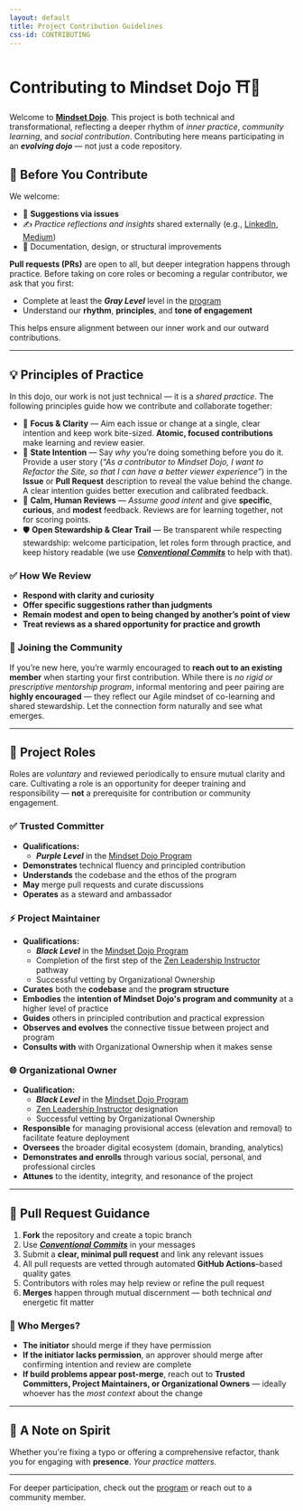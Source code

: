 ```yaml
---
layout: default
title: Project Contribution Guidelines
css-id: CONTRIBUTING
---
```


# Contributing to Mindset Dojo ⛩️🌿

Welcome to [**Mindset Dojo**](https://mindset.dojo.center). This project is both technical and transformational, reflecting a deeper rhythm of *inner practice*, *community learning*, and *social contribution*. Contributing here means participating in an ***evolving dojo*** — not just a code repository.

## 🥋 Before You Contribute

We welcome:

* 💬 **Suggestions via issues**
* ✍️ *Practice reflections and insights* shared externally (e.g., [LinkedIn](https://www.linkedin.com/), [Medium](https://medium.com/))
* 🧩 Documentation, design, or structural improvements

**Pull requests (PRs)** are open to all, but deeper integration happens through practice. Before taking on core roles or becoming a regular contributor, we ask that you first:

* Complete at least the ***Gray Level*** level in the [program](https://mindset.dojo.center/program)
* Understand our **rhythm**, **principles**, and **tone of engagement**

This helps ensure alignment between our inner work and our outward contributions.

---

## 💡 Principles of Practice

In this dojo, our work is not just technical — it is a *shared practice*. The following principles guide how we contribute and collaborate together:

* 🎯 **Focus & Clarity** — Aim each issue or change at a single, clear intention and keep work bite-sized. **Atomic, focused contributions** make learning and review easier.
* 🧭 **State Intention** — Say *why* you’re doing something before you do it. Provide a user story (*“As a contributor to Mindset Dojo, I want to Refactor the Site, so that I can have a better viewer experience”*) in the **Issue** or **Pull Request** description to reveal the value behind the change. A clear intention guides better execution and calibrated feedback.
* 🤝 **Calm, Human Reviews** — *Assume good intent* and give **specific**, **curious**, and **modest** feedback. Reviews are for learning together, not for scoring points.
* 🛡️ **Open Stewardship & Clear Trail** — Be transparent while respecting stewardship: welcome participation, let roles form through practice, and keep history readable (we use [***Conventional Commits***](https://www.conventionalcommits.org/en/v1.0.0/) to help with that).

### ✅ How We Review

* **Respond with clarity and curiosity**
* **Offer specific suggestions rather than judgments**
* **Remain modest and open to being changed by another’s point of view**
* **Treat reviews as a shared opportunity for practice and growth**

### 🤝 Joining the Community

If you’re new here, you’re warmly encouraged to **reach out to an existing member** when starting your first contribution. While there is *no rigid or prescriptive mentorship program*, informal mentoring and peer pairing are **highly encouraged** — they reflect our Agile mindset of co-learning and shared stewardship. Let the connection form naturally and see what emerges.

---

## 🧭 Project Roles

Roles are *voluntary* and reviewed periodically to ensure mutual clarity and care. Cultivating a role is an opportunity for deeper training and responsibility — **not** a prerequisite for contribution or community engagement.

### ✅ Trusted Committer

* **Qualifications:**
  * ***Purple Level*** in the [Mindset Dojo Program](https://mindset.dojo.center/program)
* **Demonstrates** technical fluency and principled contribution
* **Understands** the codebase and the ethos of the program
* **May** merge pull requests and curate discussions
* **Operates** as a steward and ambassador

### ⚡ Project Maintainer

* **Qualifications:**
  * ***Black Level*** in the [Mindset Dojo Program](https://mindset.dojo.center/program)
  * Completion of the first step of the [Zen Leadership Instructor](https://zenleader.global/programs/coachinstructor/zlinstructor) pathway
  * Successful vetting by Organizational Ownership
* **Curates** both the **codebase** and the **program structure**
* **Embodies** the **intention of Mindset Dojo's program and community** at a higher level of practice
* **Guides** others in principled contribution and practical expression
* **Observes and evolves** the connective tissue between project and program
* **Consults with** with Organizational Ownership when it makes sense

### 🌐 Organizational Owner

* **Qualification:**
  * ***Black Level*** in the [Mindset Dojo Program](https://mindset.dojo.center/program)
  * [Zen Leadership Instructor](https://zenleader.global/programs/coachinstructor/zlinstructor) designation
  * Successful vetting by Organizational Ownership
* **Responsible** for managing provisional access (elevation and removal) to facilitate feature deployment
* **Oversees** the broader digital ecosystem (domain, branding, analytics)
* **Demonstrates and enrolls** through various social, personal, and professional circles
* **Attunes** to the identity, integrity, and resonance of the project

---

## 🔄 Pull Request Guidance

1. **Fork** the repository and create a topic branch
2. Use [***Conventional Commits***](https://www.conventionalcommits.org/en/v1.0.0/) in your messages
3. Submit a **clear, minimal pull request** and link any relevant issues
4. All pull requests are vetted through automated **GitHub Actions**–based quality gates
5. Contributors with roles may help review or refine the pull request
6. **Merges** happen through mutual discernment — both technical *and* energetic fit matter

### 🔀 Who Merges?

* **The initiator** should merge if they have permission
* **If the initiator lacks permission**, an approver should merge after confirming intention and review are complete
* **If build problems appear post-merge**, reach out to **Trusted Committers, Project Maintainers, or Organizational Owners** — ideally whoever has the *most context* about the change

---

## 🙏 A Note on Spirit

Whether you're fixing a typo or offering a comprehensive refactor, thank you for engaging with **presence**. *Your practice matters.*

---

For deeper participation, check out the [program](https://mindset.dojo.center/program) or reach out to a community member.

